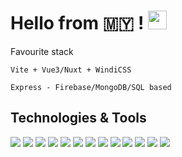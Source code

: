 # Hello from 🇲🇾 ! <img src="https://raw.githubusercontent.com/MartinHeinz/MartinHeinz/master/wave.gif" width="30px">

Favourite stack
```
Vite + Vue3/Nuxt + WindiCSS

Express - Firebase/MongoDB/SQL based
```

## Technologies & Tools

![](https://img.shields.io/badge/OS-Windows-blue?style=flat-square&logo=windows)
![](https://img.shields.io/badge/IDE-VSCode-blueviolet?style=flat-square&logo=visual-studio-code)
![](https://img.shields.io/badge/Markup-HTML-orange?style=flat-square&logo=HTML5)
![](https://img.shields.io/badge/Style-SCSS-ff69b4?style=flat-square&logo=sass)
![](https://img.shields.io/badge/Style-WindiCSS-161E2E?style=flat-square&logo=windicss)
![](https://img.shields.io/badge/Code-JavaScript-orange?style=flat-square&logo=javascript)
![](https://img.shields.io/badge/Style-Bootstrap-563D7C?style=flat-square&logo=bootstrap)
![](https://img.shields.io/badge/Server-Express-success?style=flat-square&logo=express)
![](https://img.shields.io/badge/DBL-SQL-yellow?style=flat-square&logo=mysql)
![](https://img.shields.io/badge/DBL-MongoDB-green?style=flat-square&logo=mongodb)
![](https://img.shields.io/badge/Tools-Netlify-blue?style=flat-square&logo=netlify)
![](https://img.shields.io/badge/Tools-Vercel-161E2E?style=flat-square&logo=vercel)
![](https://img.shields.io/badge/Tools-Heroku-blueviolet?style=flat-square&logo=heroku)

